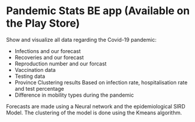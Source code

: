 # Pandemic Stats BE app (Available on the Play Store)

Show and visualize all data regarding the Covid-19 pandemic: 
 * Infections and our forecast
 * Recoveries and our forecast
 * Reproduction number and our forcast
 * Vaccination data
 * Testing data
 * Province Clustering results Based on infection rate, hospitalisation rate and test percentage
 * Difference in mobility types during the pandemic

Forecasts are made using a Neural network and the epidemiological SIRD Model.
The clustering of the model is done using the Kmeans algorithm.


